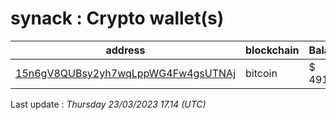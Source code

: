 # synack : Crypto wallet(s)

| address | blockchain | Balance |
|---|---|---|
| [15n6gV8QUBsy2yh7wqLppWG4Fw4gsUTNAj](https://www.blockchain.com/explorer/addresses/btc/15n6gV8QUBsy2yh7wqLppWG4Fw4gsUTNAj) | bitcoin | $ 491052 |

Last update : _Thursday 23/03/2023 17.14 (UTC)_


